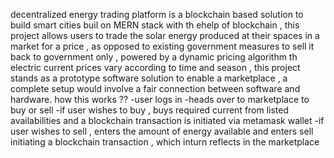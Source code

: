 decentralized energy trading platform is a blockchain based solution to build smart cities buil on MERN stack with th ehelp of blockchain , this project allows users to trade the solar energy produced at their spaces in a market for a price , as opposed to existing government measures to sell it back to government only , powered by a dynamic pricing algorithm th electric current prices vary according to time and season , this project stands as a prototype software solution to enable a marketplace , a complete setup would involve a fair connection between software and hardware.
how this works ??
-user logs in 
-heads over to marketplace to buy or sell
-if user wishes to buy ,  buys required current from listed availabilities and a blockchain transaction is initiated via metamask wallet 
-if user wishes to sell , enters the amount of energy available and enters sell initiating a blockchain transaction , which inturn reflects in the marketplace
